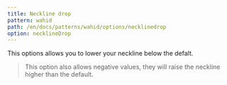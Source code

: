 ```yaml
---
title: Neckline drop
pattern: wahid
path: /en/docs/patterns/wahid/options/necklinedrop
option: necklineDrop
---
```


This options allows you to lower your neckline below the defalt.

> This option also allows negative values, they will raise the neckline higher than the default.